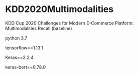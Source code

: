 # KDD2020Multimodalities
KDD Cup 2020 Challenges for Modern E-Commerce Platform: Multimodalities Recall (baseline)

python 3.7

tensorflow==1.13.1

Keras==2.2.4

keras-bert==0.78.0
